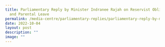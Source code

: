```yaml
---
title: Parliamentary Reply by Minister Indranee Rajah on Reservist Obligations
  and Parental Leave
permalink: /media-centre/parliamentary-replies/parliamentary-reply-by-minister-indranee-rajah-on-parental-leave/
date: 2022-10-04
layout: post
description: ""
image: ""
---
```

